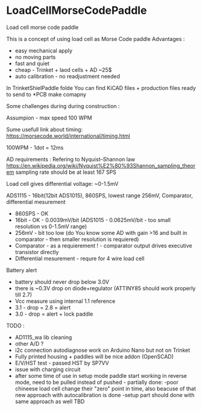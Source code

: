 # LoadCellMorseCodePaddle
Load cell morse code paddle

This is a concept of using load cell as Morse Code paddle
Advantages :
- easy mechanical apply
- no moving parts
- fast and quiet
- cheap - Trinket + laod cells + AD ~25$
- auto calibration - no readjustment needed


In TrinketShielPaddle folde You can find KiCAD files + production files ready to send to *PCB make comapny 


Some challenges during during construction :

Assumpion - max speed 100 WPM

Sume usefull link about timing:
https://morsecode.world/international/timing.html

100WPM - 1dot = 12ms

AD requirements : 
Refering to Nyquist–Shannon law https://en.wikipedia.org/wiki/Nyquist%E2%80%93Shannon_sampling_theorem sampling rate should be at least 167 SPS


Load cell gives differential voltage: ~0-1.5mV


ADS1115 - 16bit(12bit ADS1015), 860SPS, lowest range 256mV, Comparator, differential mesurement
- 860SPS - OK
- 16bit - OK - 0.0039mV/bit (ADS1015 - 0.0625mV/bit - too small resolution vs 0-1.5mV range)
- 256mV - bit too low (do You know some AD with gain >16 and built in comparator - then smaller resolution is requiered)
- Comparator - as a requierement ! - comparator output drives executive transistor directly
- Differential mesurement - requre for 4 wire load cell

Battery alert
  - battery should never drop below 3.0V
  - there is ~0.3V drop on diode+regulator (ATTINY85 should work properly till 2.7)
  - Vcc measure using internal 1.1 reference
  - 3.1 - drop = 2.8 = alert 
  - 3.0 - drop = alert + lock paddle 

TODO : 
- AD1115_wa lib cleaning
- other A/D ?
- i2c connection autodiagnose work on Arduino Nano but not on Trinket
- Fully printed housing + paddles will be nice addon (OpenSCAD)
- E/V/HST test - passed HST by SP7VV
- issue with charging circuit
- after some time of use in setup mode paddle start working in reverse mode, need to be pulled instead of pushed - partially done:
      -poor chineese load cell change their "zero" point in time, also beacuse of that new approach with autocalibration is done
      -setup part should done with same approach as well TBD

